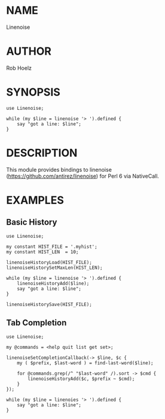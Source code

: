 # NAME

Linenoise

# AUTHOR

Rob Hoelz <rob AT hoelz.ro>

# SYNOPSIS

```perl6
use Linenoise;

while (my $line = linenoise '> ').defined {
    say "got a line: $line";
}
```

# DESCRIPTION

This module provides bindings to linenoise
(https://github.com/antirez/linenoise) for Perl 6 via NativeCall.

# EXAMPLES

## Basic History

```perl6
use Linenoise;

my constant HIST_FILE = '.myhist';
my constant HIST_LEN  = 10;

linenoiseHistoryLoad(HIST_FILE);
linenoiseHistorySetMaxLen(HIST_LEN);

while (my $line = linenoise '> ').defined {
    linenoiseHistoryAdd($line);
    say "got a line: $line";
}

linenoiseHistorySave(HIST_FILE);
```

## Tab Completion

```perl6
use Linenoise;

my @commands = <help quit list get set>;

linenoiseSetCompletionCallback(-> $line, $c {
    my ( $prefix, $last-word ) = find-last-word($line);

    for @commands.grep(/^ "$last-word" /).sort -> $cmd {
        linenoiseHistoryAdd($c, $prefix ~ $cmd);
    }
});

while (my $line = linenoies '> ').defined {
    say "got a line: $line";
}
```
